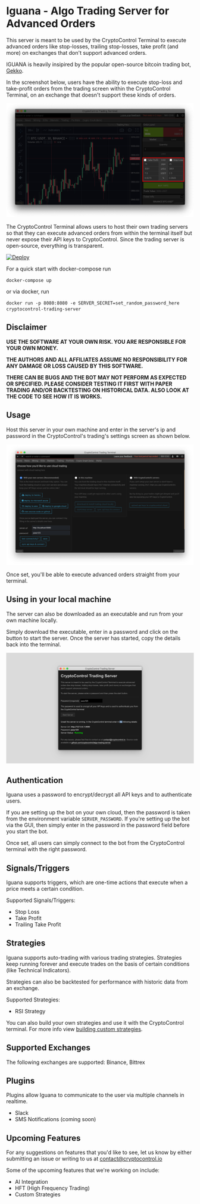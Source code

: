 Iguana - Algo Trading Server for Advanced Orders
================================================

This server is meant to be used by the CryptoControl Terminal to execute advanced orders like stop-losses, trailing stop-losses, take profit (and more) on exchanges that don't support advanced orders.

IGUANA is heavily insipired by the popular open-source bitcoin trading bot, [Gekko](https://github.com/askmike/gekko).

In the screenshot below, users have the ability to execute stop-loss and take-profit orders from the trading screen within the CryptoControl Terminal, on an exchange that doesn't support these kinds of orders.

![Stop Loss Screenshot](./screenshots/stoploss3.png)

The CryptoControl Terminal allows users to host their own trading servers so that they can execute advanced orders from within the terminal itself but never expose their API keys to CryptoControl. Since the trading server is open-source, everything is transparent.

[![Deploy](https://www.herokucdn.com/deploy/button.svg)](https://heroku.com/deploy?template=https://github.com/cryptocontrol/adv-trading-server)

For a quick start with docker-compose run
```
docker-compose up
```
or via docker, run
```
docker run -p 8080:8080 -e SERVER_SECRET=set_random_password_here cryptocontrol-trading-server
```

## Disclaimer
**USE THE SOFTWARE AT YOUR OWN RISK. YOU ARE RESPONSIBLE FOR YOUR OWN MONEY.**

**THE AUTHORS AND ALL AFFILIATES ASSUME NO RESPONSIBILITY FOR ANY DAMAGE OR LOSS CAUSED BY THIS SOFTWARE.**

**THERE CAN BE BUGS AND THE BOT MAY NOT PERFORM AS EXPECTED OR SPECIFIED. PLEASE CONSIDER TESTING IT FIRST WITH PAPER TRADING AND/OR BACKTESTING ON HISTORICAL DATA. ALSO LOOK AT THE CODE TO SEE HOW IT IS WORKS.**

## Usage
Host this server in your own machine and enter in the server's ip and password in the CryptoControl's trading's settings screen as shown below.

![Insert Server Details](./screenshots/setup2.png)

Once set, you'll be able to execute advanced orders straight from your terminal.


## Using in your local machine
The server can also be downloaded as an executable and run from your own machine locally.

Simply download the executable, enter in a password and click on the button to start the server. Once the server has started, copy the details back into the terminal.

![Desktop GUI](./screenshots/gui3.png)

<!-- ## How advanced orders work
To execute advanced orders, a server needs to be running 24x7 monitoring the price feeds of various exchanges and executing trades automatically when certain conditions are met.

Some exchanges have a real-time api (websocket or FIX) for trades which allow  -->

## Authentication
Iguana uses a password to encrypt/decrypt all API keys and to authenticate users.

If you are setting up the bot on your own cloud, then the password is taken from the environment variable `SERVER_PASSWORD`. If you're setting up the bot via the GUI, then simply enter in the password in the password field before you start the bot.

Once set, all users can simply connect to the bot from the CryptoControl terminal with the right password.


## Signals/Triggers
Iguana supports triggers, which are one-time actions that execute when a price meets a certain condition.

Supported Signals/Triggers:
- Stop Loss
- Take Profit
- Trailing Take Profit

## Strategies
Iguana supports auto-trading with various trading strategies. Strategies keep running forever and execute trades on the basis of certain conditions (like Technical Indicators).

Strategies can also be backtested for performance with historic data from an exchange.

Supported Strategies:
- RSI Strategy

You can also build your own strategies and use it with the CryptoControl terminal. For more info view [building custom strategies](./docs/CUSTOM_STRATEGIES.md).

## Supported Exchanges
The following exchanges are supported: Binance, Bittrex

## Plugins
Plugins allow Iguana to communicate to the user via multiple channels in realtime.
- Slack
- SMS Notifications (coming soon)
<!-- - blah (coming ) -->

## Upcoming Features
For any suggestions on features that you'd like to see, let us know by either submitting an issue or writing to us at contact@cryptocontrol.io

Some of the upcoming features that we're working on include:

- AI Integration
- HFT (High Frequency Trading)
- Custom Strategies
